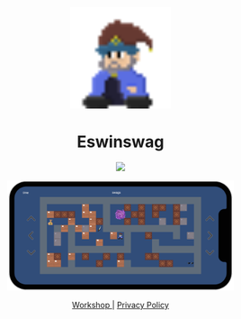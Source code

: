 ﻿<p align="center">
  <a href="https://github.com/UnityWorkshop/eswinswag/">
    <img width="180" src="media/eswin.png" alt="logo">
  </a>
</p>
<h1 align="center">
  Eswinswag
</h1>
<p align="center">
  <a href="https://github.com/UnityWorkshop/eswinswag/actions/workflows/gameCI.ym">
    <img src="https://github.com/UnityWorkshop/eswinswag/actions/workflows/gameCI.yml/badge.svg" />
  </a>
</p>
<p align="center">
  <a href="https://github.com/UnityWorkshop/eswinswag/">
    <img width="80%" src="media/screenshot.png" alt="screenshot">
  </a>
</p>
<p align="center">
  <a href="https://github.com/UnityWorkshop/">
    Workshop
  </a> |
  <a href="https://workshop.massivecreationlab.com/eswinswag/privacy-policy">
    Privacy Policy
  </a>
</p>
